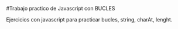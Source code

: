 #Trabajo practico de Javascript con BUCLES

Ejercicios con javascript para practicar bucles, string, charAt, lenght.


